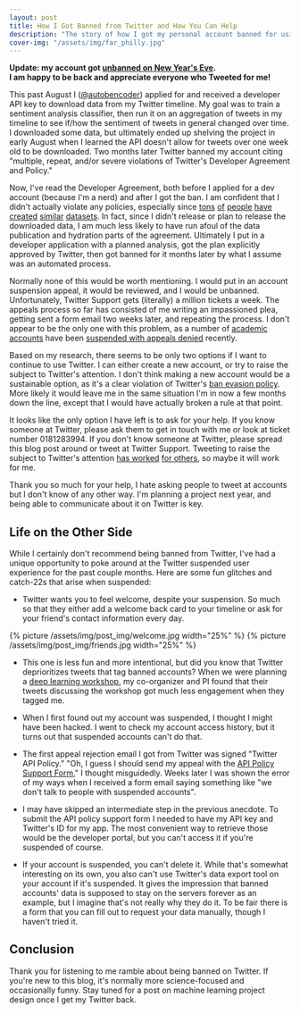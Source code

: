 ```yaml
---
layout: post
title: How I Got Banned from Twitter and How You Can Help
description: "The story of how I got my personal account banned for using the Twitter tweet downloading API to download tweets"
cover-img: "/assets/img/far_philly.jpg"
---
```

**Update: my account got [unbanned on New Year's Eve](https://twitter.com/autobencoder/status/1344747555054350341).                                                                                         
I am happy to be back and appreciate everyone who Tweeted for me!** 

This past August I ([@autobencoder](https://twitter.com/autobencoder)) applied for and received a developer API key to download data from my Twitter timeline.
My goal was to train a sentiment analysis classifier, then run it on an aggregation of tweets in my timeline to see if/how the sentiment of tweets in general changed over time.
I downloaded some data, but ultimately ended up shelving the project in early August when I learned the API doesn't allow for tweets over one week old to be downloaded.
Two months later Twitter banned my account citing "multiple, repeat, and/or severe violations of Twitter's Developer Agreement and Policy."

Now, I've read the Developer Agreement, both before I applied for a dev account (because I'm a nerd) and after I got the ban.
I am confident that I didn't actually violate any policies, especially since [tons](https://data.world/crowdflower/apple-twitter-sentiment) 
[of](https://datahack.analyticsvidhya.com/contest/practice-problem-twitter-sentiment-analysis/)
[people](https://data.world/crowdflower/sentiment-self-driving-cars) 
[have](https://data.world/socialmediadata/twitter-us-airline-sentiment)
[created](https://data.world/drstevekramer/election-2016-twitter-analysis)
[similar](https://data.world/crowdflower/sentiment-self-driving-cars) 
[datasets](https://alt.qcri.org/semeval2017/task4/).
In fact, since I didn't release or plan to release the downloaded data, I am much less likely to have run afoul of the data publication and hydration parts of the agreement.
Ultimately I put in a developer application with a planned analysis, got the plan explicitly approved by Twitter, then got banned for it months later by what I assume was an automated process.

Normally none of this would be worth mentioning.
I would put in an account suspension appeal, it would be reviewed, and I would be unbanned.
Unfortunately, Twitter Support gets (literally) a million tickets a week.
The appeals process so far has consisted of me writing an impassioned plea, getting sent a form email two weeks later, and repeating the process.
I don't appear to be the only one with this problem, as a number of [academic accounts](https://twitter.com/onurvarol/status/1329347533244669952) have been [suspended with appeals denied](https://redfern.me/banned-from-twitter/) recently.

Based on my research, there seems to be only two options if I want to continue to use Twitter.
I can either create a new account, or try to raise the subject to Twitter's attention.
I don't think making a new account would be a sustainable option, as it's a clear violation of Twitter's [ban evasion policy](https://help.twitter.com/en/rules-and-policies/ban-evasion).
More likely it would leave me in the same situation I'm in now a few months down the line, except that I would have actually broken a rule at that point.

It looks like the only option I have left is to ask for your help.
If you know someone at Twitter, please ask them to get in touch with me or look at ticket number 0181283994.
If you don't know someone at Twitter, please spread this blog post around or tweet at Twitter Support.
Tweeting to raise the subject to Twitter's attention [has worked](https://uxdesign.cc/twitters-algorithm-suspended-my-account-the-design-community-help-restore-it-d0976512b6f1) [for others](https://twitter.com/onurvarol/status/1329347533244669952), so maybe it will work for me.

Thank you so much for your help, I hate asking people to tweet at accounts but I don't know of any other way.
I'm planning a project next year, and being able to communicate about it on Twitter is key. 

## Life on the Other Side
While I certainly don't recommend being banned from Twitter, I've had a unique opportunity to poke around at the Twitter suspended user experience for the past couple months.
Here are some fun glitches and catch-22s that arise when suspended:

- Twitter wants you to feel welcome, despite your suspension.
So much so that they either add a welcome back card to your timeline or ask for your friend's contact information every day.

{% picture /assets/img/post_img/welcome.jpg width="25%" %} {% picture /assets/img/post_img/friends.jpg width="25%" %}

- This one is less fun and more intentional, but did you know that Twitter deprioritizes tweets that tag banned accounts?
When we were planning a [deep learning workshop](https://ben-heil.github.io/2020-10-08-workshop/), my co-organizer and PI found that their tweets discussing the workshop got much less engagement when they tagged me.

- When I first found out my account was suspended, I thought I might have been hacked.
I went to check my account access history, but it turns out that suspended accounts can't do that.

- The first appeal rejection email I got from Twitter was signed "Twitter API Policy."
"Oh, I guess I should send my appeal with the [API Policy Support Form](https://help.twitter.com/forms/platform)," I thought misguidedly.
Weeks later I was shown the error of my ways when I received a form email saying something like "we don't talk to people with suspended accounts".

- I may have skipped an intermediate step in the previous anecdote.
To submit the API policy support form I needed to have my API key and Twitter's ID for my app.
The most convenient way to retrieve those would be the developer portal, but you can't access it if you're suspended of course.

- If your account is suspended, you can't delete it.
While that's somewhat interesting on its own, you also can't use Twitter's data export tool on your account if it's suspended.
It gives the impression that banned accounts' data is supposed to stay on the servers forever as an example, but I imagine that's not really why they do it.
To be fair there is a form that you can fill out to request your data manually, though I haven't tried it.

## Conclusion
Thank you for listening to me ramble about being banned on Twitter.
If you're new to this blog, it's normally more science-focused and occasionally funny.
Stay tuned for a post on machine learning project design once I get my Twitter back.
